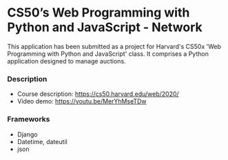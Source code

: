 # CS50’s Web Programming with Python and JavaScript - Network

This application has been submitted as a project for Harvard's CS50x 'Web Programming with Python and JavaScript' class. It comprises a Python application designed to manage auctions.


### Description

- Course description: https://cs50.harvard.edu/web/2020/
- Video demo: https://youtu.be/MerYhMseTDw


### Frameworks

- Django
- Datetime, dateutil
- json
